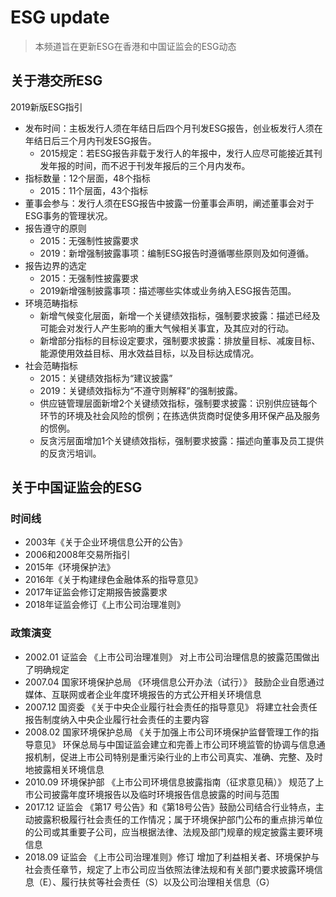 # ESG update

> 本频道旨在更新ESG在香港和中国证监会的ESG动态

## 关于港交所ESG

2019新版ESG指引

- 发布时间：主板发行人须在年结日后四个月刊发ESG报告，创业板发行人须在年结日后三个月内刊发ESG报告。
  - 2015规定：若ESG报告非载于发行人的年报中，发行人应尽可能接近其刊发年报的时间，而不迟于刊发年报后的三个月内发布。
- 指标数量：12个层面，48个指标 
  - 2015：11个层面，43个指标 
- 董事会参与：发行人须在ESG报告中披露一份董事会声明，阐述董事会对于ESG事务的管理状况。
- 报告遵守的原则    
  - 2015：无强制性披露要求
  - 2019：新增强制披露事项：编制ESG报告时遵循哪些原则及如何遵循。 
- 报告边界的选定  
  - 2015：无强制性披露要求  
  - 2019新增强制披露事项：描述哪些实体或业务纳入ESG报告范围。
- 环境范畴指标 
  - 新增气候变化层面，新增一个关键绩效指标，强制要求披露：描述已经及可能会对发行人产生影响的重大气候相关事宜，及其应对的行动。
  - 新增部分指标的目标设定要求，强制要求披露：排放量目标、减废目标、能源使用效益目标、用水效益目标，以及目标达成情况。
- 社会范畴指标  
  - 2015：关键绩效指标为“建议披露”
  - 2019：关键绩效指标为“不遵守则解释”的强制披露。 
  - 供应链管理层面新增2个关键绩效指标，强制要求披露：识别供应链每个环节的环境及社会风险的惯例；在拣选供货商时促使多用环保产品及服务的惯例。
  - 反贪污层面增加1个关键绩效指标，强制要求披露：描述向董事及员工提供的反贪污培训。

## 关于中国证监会的ESG

### 时间线

- 2003年《关于企业环境信息公开的公告》
- 2006和2008年交易所指引
- 2015年《环境保护法》
- 2016年《关于构建绿色金融体系的指导意见》
- 2017年证监会修订定期报告披露要求
- 2018年证监会修订《上市公司治理准则》

### 政策演变

- 2002.01   证监会   《上市公司治理准则》   对上市公司治理信息的披露范围做出了明确规定  
- 2007.04   国家环境保护总局   《环境信息公开办法（试行）》 鼓励企业自愿通过媒体、互联网或者企业年度环境报告的方式公开相关环境信息
- 2007.12   国资委   《关于中央企业履行社会责任的指导意见》 将建立社会责任报告制度纳入中央企业履行社会责任的主要内容
- 2008.02   国家环境保护总局  《关于加强上市公司环境保护监督管理工作的指导意见》 环保总局与中国证监会建立和完善上市公司环境监管的协调与信息通报机制，促进上市公司特别是重污染行业的上市公司真实、准确、完整、及时地披露相关环境信息
- 2010.09   环境保护部   《上市公司环境信息披露指南（征求意见稿）》 规范了上市公司披露年度环境报告以及临时环境报告信息披露的时间与范围
- 2017.12   证监会   《第17 号公告》和《第18号公告》鼓励公司结合行业特点，主动披露积极履行社会责任的工作情况；属于环境保护部门公布的重点排污单位的公司或其重要子公司，应当根据法律、法规及部门规章的规定披露主要环境信息
- 2018.09   证监会   《上市公司治理准则》修订   增加了利益相关者、环境保护与社会责任章节，规定了上市公司应当依照法律法规和有关部门要求披露环境信息（E）、履行扶贫等社会责任（S）以及公司治理相关信息（G）